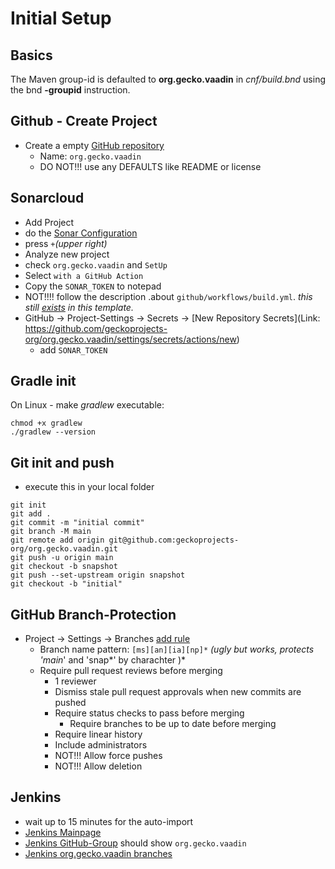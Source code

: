 # Initial Setup

## Basics

The Maven group-id is defaulted to **org.gecko.vaadin** in *cnf/build.bnd* using the bnd **-groupid** instruction.

## Github - Create Project
- Create a empty [GitHub repository](https://github.com/organizations/geckoprojects-org/repositories/new)
  - Name: `org.gecko.vaadin`
  - DO NOT!!! use any DEFAULTS like README or license
  
## Sonarcloud
  - Add Project
  - do the [Sonar Configuration](https://sonarcloud.io/organizations/geckoprojects-org/projects)
  - press `+`_(upper right)_
  - Analyze new project
  - check `org.gecko.vaadin` and `SetUp`
  - Select `with a GitHub Action`
  - Copy the `SONAR_TOKEN` to notepad
  - NOT!!!! follow the description .about `github/workflows/build.yml`. _this still [exists](../blob/main/.github/workflows/sonar.yml) in this template._
  - GitHub -> Project-Settings -> Secrets -> [New Repository Secrets](Link: https://github.com/geckoprojects-org/org.gecko.vaadin/settings/secrets/actions/new)
    - add `SONAR_TOKEN`

## Gradle init

On Linux - make *gradlew* executable:
```
chmod +x gradlew
./gradlew --version
```

## Git init and push
- execute this in your local folder

```
git init
git add .
git commit -m "initial commit"
git branch -M main
git remote add origin git@github.com:geckoprojects-org/org.gecko.vaadin.git
git push -u origin main
git checkout -b snapshot
git push --set-upstream origin snapshot
git checkout -b "initial"
```

## GitHub Branch-Protection
- Project -> Settings  -> Branches [add rule](https://github.com/geckoprojects-org/org.gecko.vaadin/settings/branch_protection_rules/new)
  - Branch name pattern: `[ms][an][ia][np]*` *(ugly but works, protects 'main*' and 'snap*' by charachter )*
  - Require pull request reviews before merging
    - 1 reviewer
    - Dismiss stale pull request approvals when new commits are pushed
    - Require status checks to pass before merging
      - Require branches to be up to date before merging
    - Require linear history
    - Include administrators
    - NOT!!! Allow force pushes
    - NOT!!! Allow deletion

## Jenkins
- wait up to 15 minutes for the auto-import
- [Jenkins Mainpage](https://devel.data-in-motion.biz/jenkins/)
- [Jenkins GitHub-Group](https://devel.data-in-motion.biz/jenkins/job/GH/) should show `org.gecko.vaadin`
- [Jenkins org.gecko.vaadin branches](https://devel.data-in-motion.biz/jenkins/job/GH/job/org.gecko.vaadin/)


